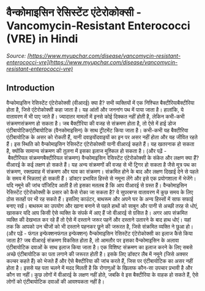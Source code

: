 # वैन्कोमाइसिन रेसिस्टेंट एंटेरोकोक्सी - Vancomycin-Resistant Enterococci (VRE) in Hindi
_Source: [https://www.myupchar.com/disease/vancomycin-resistant-enterococci-vre](https://www.myupchar.com/disease/vancomycin-resistant-enterococci-vre)_

## Introduction
वैन्कोमाइसिन रेसिस्टेंट एंटेरोकोक्सी (वीआरई) क्या है?
सभी व्यक्तियों में एक निश्चित बैक्टीरियाबैक्टीरिया होता है, जिसे एंटेरोकोक्सी कहा जाता है। यह आंतों और जननांग पथ में पाया जाता है। हालांकि, ये वातावरण में भी पाए जाते हैं।
ज्यादातर मामलों में इनसे कोई दिक्कत नहीं होती है, लेकिन कभी-कभी संक्रमणसंक्रमण हो सकता है। जब बैक्टीरिया की वजह से संक्रमण होता है, तो ऐसे में हाई डोज एंटीबायोटिकएंटीबायोटिक (वैनकोमाइसिन) के साथ ट्रीटमेंट किया जाता है।
कभी-कभी यह बैक्टीरिया एंटीबायोटिक के असर को रोकती हैं, यानी दवाइयोंदवाइयों का इन पर असर नहीं होता और यह जीवित रहते हैं। इस स्थिति को वैन्कोमाइसिन रेसिस्टेंट एंटेरोकोक्सी यानी वीआरई कहते हैं। यह खतरनाक हो सकता है, क्योंकि सामान्य संक्रमण की तुलना में इसका इलाज मुश्किल हो सकता है।
(और पढ़ें - बैक्टीरियल संक्रमणबैक्टीरियल संक्रमण)
वैन्कोमाइसिन रेसिस्टेंट एंटेरोकोक्सी के संकेत और लक्षण क्या हैं?
वीआरई के कई लक्षण हो सकते हैं। यह अन्य संक्रमणों की वजह से भी ट्रिगर हो सकता है जैसे मूत्र पथ का संक्रमण, रक्तप्रवाह में संक्रमण और घाव का संक्रमण।
संक्रमित होने के बाद और लक्षण दिखाई देने से पहले के समय में भिन्नताएं हो सकती हैं।
डॉक्टर प्रभावित हिस्से से नमूना लेंगे और इसे एक प्रयोगशाला में भेजेंगे। यदि नमूने की जांच पॉजिटिव आती है तो इसका मतलब है कि आप वीआरई से ग्रस्त हैं।
वैन्कोमाइसिन रेसिस्टेंट एंटेरोकोक्सी के प्रसार को कैसे रोका जा सकता है?
ये सुपरबग्स वातावरण में कुछ समय के लिए ठोस सतहों पर भी रह सकते हैं। इसलिए काउंटर, बाथरूम और अपने घर के अन्य हिस्सों में साफ सफाई बनाए रखें।
बाथरूम का उपयोग और खाना बनाने से पहले हाथों को साबुन और पानी से अच्छी तरह से धोएं, खासकर यदि आप किसी ऐसे व्यक्ति के संपर्क में आए हैं जो वीआरई से ग्रसित है।
अगर आप संक्रमित व्यक्ति की देखभाल कर रहे हैं तो ऐसे में दस्ताने जरूर पहनें और दस्ताने उतारने के बाद हाथ धोएं। यहां तक कि आपको उन चीजों को भी दस्ताने पहनकर छूने की जरूरत है, जिसे संक्रमित व्यक्ति ने छुआ हो।
(और पढ़ें - फंगल इन्फेक्शनफंगल इन्फेक्शन)
वैन्कोमाइसिन रेसिस्टेंट एंटेरोकोक्सी का इलाज कैसे किया जाता है?
जब वीआरई संक्रमण विकसित होता है, तो आमतौर पर इसका वैन्कोमाइसिन के अलावा एंटीबायोटिक दवाओं के साथ इलाज किया जाता है। एक विशिष्ट संक्रमण का इलाज करने के लिए सबसे अच्छे एंटीबायोटिक का पता लगाने की जरूरत होती है। इसके लिए डॉक्टर लैब में नमूने (जिसे अक्सर कल्चर कहते हैं) को भेजते हैं और ऐसे बैक्टीरिया की जांच करते हैं, जिस पर एंटीबायोटिक का असर नहीं होता है। इससे यह पता चलने में मदद मिलती है कि रोगाणुओं के खिलाफ कौन-सा उपचार प्रभावी है और कौन सा नहीं।
कुछ लोगों में वीआरई के लक्षण नहीं होते, जबकि वे इस बैक्टीरिया के वाह​क हो सकते हैं, ऐसे लोगों को एंटीबायोटिक दवाओं की आवश्यकता नहीं है।

